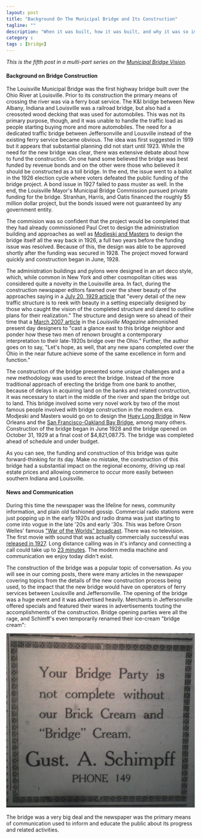 ```yaml
---
layout: post
title: "Background On The Municipal Bridge and Its Construction"
tagline: ""
description: "When it was built, how it was built, and why it was so important."
category : 
tags : [bridge]
---
```

_This is the fifth post in a multi-part series on the <a href="/tags.html#bridge-ref">Municipal Bridge Vision</a>._

#### Background on Bridge Construction

The Louisville Municipal Bridge was the first highway bridge built over the Ohio River at Louisville.  Prior to its construction the primary means of crossing the river was via a ferry boat service.  The K&I bridge between New Albany, Indiana and Louisville was a railroad bridge, but also had a creosoted wood decking that was used for automobiles.  This was not its primary purpose, though, and it was unable to handle the traffic load as people starting buying more and more automobiles.  The need for a dedicated traffic bridge between Jeffersonville and Lousville instead of the existing ferry service became obvious.  The idea was first suggested in 1919 but it appears that substantial planning did not start until 1923.  While the need for the new bridge was clear, there was extensive debate about how to fund the construction.  On one hand some believed the bridge was best funded by revenue bonds and on the other were those who believed it should be constructed as a toll bridge.  In the end, the issue went to a ballot in the 1926 election cycle where voters defeated the public funding of the bridge project.   A bond issue in 1927 failed to pass muster as well.  In the end, the Louisville Mayor's Municipal Bridge Commission pursued private funding for the bridge.  Stranhan, Harris, and Oatis financed the roughly $5 million dollar project, but the bonds issued were not guaranteed by any government entity.  

The commision was so confident that the project would be completed that they had already commissioned Paul Cret to design the administration building and approaches as well as [Modjeski and Masters](http://www.modjeski.com/) to design the bridge itself all the way back in 1926, a full two years before the funding issue was resolved.  Because of this, the design was able to be approved shortly after the funding was secured in 1928.  The project moved forward quickly and construction began in June, 1928.  

The administration buildings and pylons were designed in an art deco style, which, while common in New York and other cosmopolitan cities was considered quite a novelty in the Louisville area.  In fact, during the construction newspaper editors fawned over the sheer beauty of the approaches saying in a [July 20, 1929 article](/assets/Bridge/19290720.pdf) that "every detail of the new traffic structure is to reek with beauty in a setting especially designed by those who caught the vision of the completed structure and dared to outline plans for their realization."  The structure and design were so ahead of their time that a [March 2007 article](http://www.loumag.com/articledisplay.aspx?id=36106759) in the _Louisville Magazine_ admonished present day designers to "cast a glance east to this bridge neighbor and ponder how these two men of renown brought a contemporary interpretation to their late-1920s bridge over the Ohio."  Further, the author goes on to say, "Let's hope, as well, that any new spans completed over the Ohio in the near future achieve some of the same excellence in form and function."  

The construction of the bridge presented some unique challenges and a new methodology was used to erect the bridge.  Instead of the more traditional approach of erecting the bridge from one bank to another, because of delays in acquiring land on the banks and related construction, it was necessary to start in the middle of the river and span the bridge out to land.   This bridge involved some very novel work by two of the most famous people involved with bridge construction in the modern era.  Modjeski and Masters would go on to design the <a href="http://en.wikipedia.org/wiki/Huey_P._Long_Bridge_(Jefferson_Parish)">Huey Long Bridge</a> in New Orleans and the [San Francisco-Oakland Bay Bridge](http://en.wikipedia.org/wiki/San_Francisco%E2%80%93Oakland_Bay_Bridge), among many others.   Construction of the bridge began in June 1928 and the bridge opened on October 31, 1929  at a final cost of $4,821,087.75.  The bridge was completed ahead of schedule and under budget.

As you can see, the funding and construction of this bridge was quite forward-thinking for its day.  Make no mistake, the construction of this bridge had a substantial impact on the regional economy, driving up real estate prices and allowing commerce to occur more easily between southern Indiana and Louisville. 

#### News and Communication

During this time the newspaper was the lifeline for news, community information, and plain old fashioned gossip.  Commercial radio stations were just popping up in the early 1920s and radio drama was just starting to come into vogue in the late '20s and early '30s.  This was before Orson Welles' famous <a href="http://en.wikipedia.org/wiki/The_War_of_the_Worlds_(radio_drama)">"War of the Worlds" broadcast</a>.  There was no television.  The first movie with sound that was actually commercially successful was [released in 1927](http://en.wikipedia.org/wiki/Silent_movies).  Long distance calling was in it's infancy and connecting a call could take up to [23 minutes](http://en.wikipedia.org/wiki/Long-distance_calling).  The modern media machine and communication we enjoy today didn't exist.

The construction of the bridge was a popular topic of conversation.  As you will see in our coming posts, there were many articles in the newspaper covering topics from the details of the new construction process being used, to the impact that the new bridge would have on operators of ferry services between Louisville and Jeffersonville.  The opening of the bridge was a huge event and it was advertised heavily.  Merchants in Jeffersonville offered specials and featured their wares in advertisements touting the accomplishments of the construction.  Bridge opening parties were all the rage, and Schimff's even temporarily renamed their ice-cream "bridge cream":

<img src="/assets/Bridge/BridgeCream.jpg" class="img-polaroid pagination-centered" alt="Schimpff's renamed their ice cream bridge cream." />

The bridge was a very big deal and the newspaper was the primary means of communication used to inform and educate the public about its progress and related activities.

